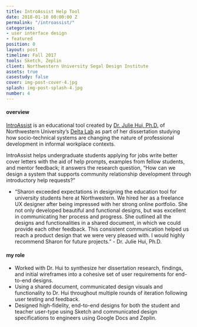 ```yaml
---
title: IntroAssist Help Tool
date: 2018-01-10 00:00:00 Z
permalink: "/introassist/"
categories:
- user interface design
- featured
position: 0
layout: post
timeline: Fall 2017
tools: Sketch, Zeplin
client: Northwestern University Segal Design Institute
assets: true
casestudy: false
cover: img-post-cover-4.jpg
splash: img-post-splash-4.jpg
number: 4
---
```


<h4 class="heading heading--regular heading--emphasize">overview</h4>
<div class="marker-post-heading"></div>
<p>
	<a href="#">IntroAssist</a> is an educational tool created by <a href="http://juliehui.com/" target="_blank">Dr. Julie Hui, Ph.D.</a> of Northwestern University’s <a href="http://delta.northwestern.edu/" target="_blank">Delta Lab</a> as part of her dissertation studying how socio-technical systems are changing the nature of professional development in informal workplace contexts.
</p>
<p>
	IntroAssist helps undergraduate students applying for jobs write better cover letters with the aid of help prompts, examples from fellow students, and mentor feedback; it answers the research question, “How can we design a system that supports community relationship development through introductory help requests?”  
</p>
<div class="post__quote">
	<ul>
		<li>
			“Sharon exceeded expectations in designing the education tool for university students here at Northwestern. We hired her as a freelance UX designer after being impressed with her strong online portfolio. She not only developed beautiful and functional designs, but was excellent in communicating her process and progress. She outlined all the designs and functionalities in a shared document, in which we could provide each other feedback. This consistent communication helped us reach a product design that we were very pleased with. I would highly recommend Sharon for future projects.” - Dr. Julie Hui, Ph.D.
		</li>
	</ul>
</div>

<h4 class="heading heading--regular heading--emphasize post__heading--stacked">my role</h4>
<div class="marker-post-heading"></div>
<ul>
	<li>Worked with Dr. Hui to synthesize her dissertation research, findings, and initial wireframes into a cohesive set of user requirements for end-to-end designs.</li>
	<li>Using a shared document, communicated design visuals and functionality to Dr. Hui throughout multiple rounds of iteration following user testing and feedback.</li>
	<li>Designed high-fidelity, end-to-end designs for both the student and teacher user-type using Sketch and communicated design specifications to engineers using Google Docs and Zeplin.</li>
</ul>
